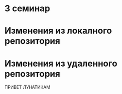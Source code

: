 # 3 семинар

# Изменения из локалного репозитория 

# Изменения из удаленного репозитория



ПРИВЕТ ЛУНАТИКАМ